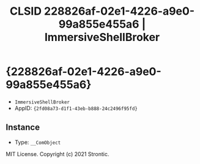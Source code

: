 ﻿---
title: "CLSID 228826af-02e1-4226-a9e0-99a855e455a6 | ImmersiveShellBroker"
excerpt: What is COM-Object CLSID 228826af-02e1-4226-a9e0-99a855e455a6?
---

# {228826af-02e1-4226-a9e0-99a855e455a6}

* `ImmersiveShellBroker`
* AppID: `{2fd08a73-d1f1-43eb-b888-24c2496f95fd}`

## Instance

* Type: `__ComObject`

MIT License. Copyright (c) 2021 Strontic.


